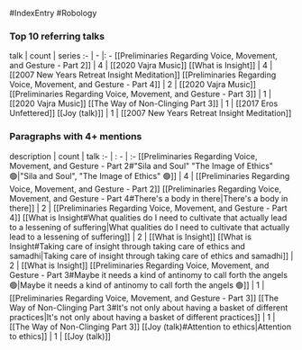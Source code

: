 #IndexEntry #Robology

### Top 10 referring talks
talk | count | series
:- | - |: -
[[Preliminaries Regarding Voice, Movement, and Gesture - Part 2]] | 4 | [[2020 Vajra Music]]
[[What is Insight]] | 4 | [[2007 New Years Retreat Insight Meditation]]
[[Preliminaries Regarding Voice, Movement, and Gesture - Part 4]] | 2 | [[2020 Vajra Music]]
[[Preliminaries Regarding Voice, Movement, and Gesture - Part 3]] | 1 | [[2020 Vajra Music]]
[[The Way of Non-Clinging Part 3]] | 1 | [[2017 Eros Unfettered]]
[[Joy (talk)]] | 1 | [[2007 New Years Retreat Insight Meditation]]

### Paragraphs with 4+ mentions
description | count | talk
:- | : - | :-
[[Preliminaries Regarding Voice, Movement, and Gesture - Part 2#"Sila and Soul" "The Image of Ethics" 🟢\|"Sila and Soul", "The Image of Ethics" 🟢]] | 4 | [[Preliminaries Regarding Voice, Movement, and Gesture - Part 2]]
[[Preliminaries Regarding Voice, Movement, and Gesture - Part 4#There's a body in there\|There's a body in there]] | 2 | [[Preliminaries Regarding Voice, Movement, and Gesture - Part 4]]
[[What is Insight#What qualities do I need to cultivate that actually lead to a lessening of suffering\|What qualities do I need to cultivate that actually lead to a lessening of suffering]] | 2 | [[What is Insight]]
[[What is Insight#Taking care of insight through taking care of ethics and samadhi\|Taking care of insight through taking care of ethics and samadhi]] | 2 | [[What is Insight]]
[[Preliminaries Regarding Voice, Movement, and Gesture - Part 3#Maybe it needs a kind of antinomy to call forth the angels 🟢\|Maybe it needs a kind of antinomy to call forth the angels 🟢]] | 1 | [[Preliminaries Regarding Voice, Movement, and Gesture - Part 3]]
[[The Way of Non-Clinging Part 3#It's not only about having a basket of different practices\|It's not only about having a basket of different practices]] | 1 | [[The Way of Non-Clinging Part 3]]
[[Joy (talk)#Attention to ethics\|Attention to ethics]] | 1 | [[Joy (talk)]]

